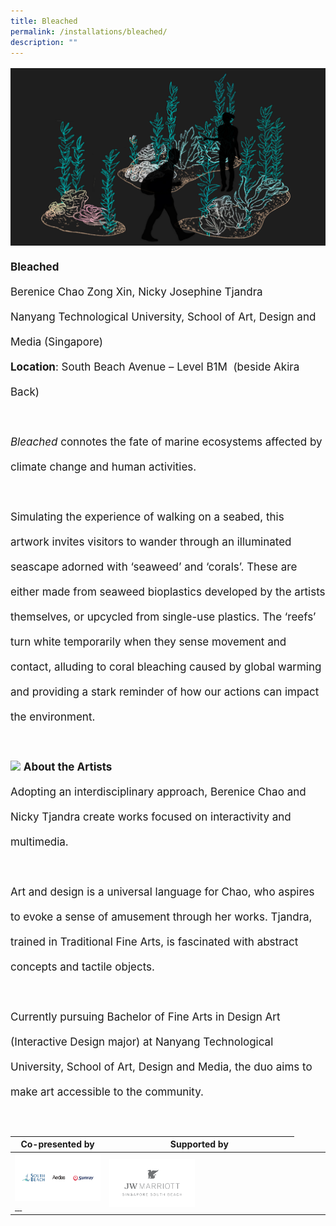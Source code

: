 ```yaml
---
title: Bleached
permalink: /installations/bleached/
description: ""
---
```

<p style="font-size:17px; line-height:40px">
<img src="/images/Installations/bleached.jpg">
	<b>Bleached</b><br>
Berenice Chao Zong Xin, Nicky Josephine Tjandra&nbsp;
<br>
Nanyang Technological University, School of Art, Design and Media (Singapore)&nbsp;
<br>
		<b>Location</b>: South Beach Avenue – Level B1M&nbsp; (beside Akira Back)
<br><br>
<i>Bleached</i> connotes the fate of marine ecosystems affected by climate change and human activities.&nbsp;&nbsp;
<br><br>
Simulating the experience of walking on a seabed, this artwork invites visitors to wander through an illuminated seascape adorned with ‘seaweed’ and ‘corals’. These are either made from seaweed bioplastics developed by the artists themselves, or upcycled from single-use plastics. The ‘reefs’ turn white temporarily when they sense movement and contact, alluding to coral bleaching caused by global warming and providing a stark reminder of how our actions can impact the environment.
<br><br>
<img src="/images/Installations/nicky_berry_profile_landscape_ilsg23%20-%20berenice%20chao-min.jpg">
	<b>About the Artists</b><br>
Adopting an interdisciplinary approach, Berenice Chao and Nicky Tjandra create works focused on interactivity and multimedia.&nbsp;
<br><br>
Art and design is a universal language for Chao, who aspires to evoke a sense of amusement through her works. Tjandra, trained in Traditional Fine Arts, is fascinated with abstract concepts and tactile objects.&nbsp;
<br><br>
Currently pursuing Bachelor of Fine Arts in Design Art (Interactive Design major) at Nanyang Technological University, School of Art, Design and Media, the duo aims to make art accessible to the community.
</p>
<br>

<p style="font-size: 17px; line-height: 20px"></p><table style="width:100%">

<thead><tr><th colspan="1">Co-presented by</th><th colspan="2">Supported by</th></tr></thead><tbody><tr>
<td style="width:30%"><img src="/images/About/Sponsor%20Acknowledgement/south%20beach_version%202.png" align="left"><a href="https://www.southbeachavenue.com/" target="_blank">&nbsp;</a><a href="https://www.aedas.com" target="_blank">&nbsp;</a><a href="https://www.sunray.com.sg/" target="_blank">&nbsp;</a></td><td style="width:30%"><a target="_blank" href="https://www.jwsouthbeach.sg/"><img src="/images/About/Sponsor%20Acknowledgement/jw%20marriot%20v2.png" align="left"></a></td><td style="width:30%"></td><td style="width:40%"></td></tr>
	</tbody>
</table>
&nbsp;&nbsp;&nbsp; 
&nbsp;&nbsp;&nbsp; 
&nbsp;&nbsp;&nbsp;&nbsp;&nbsp;&nbsp;&nbsp; 
&nbsp;&nbsp;&nbsp;&nbsp;&nbsp;&nbsp;&nbsp;&nbsp;&nbsp;&nbsp;&nbsp; 
&nbsp;&nbsp;&nbsp;&nbsp;&nbsp;&nbsp;&nbsp;